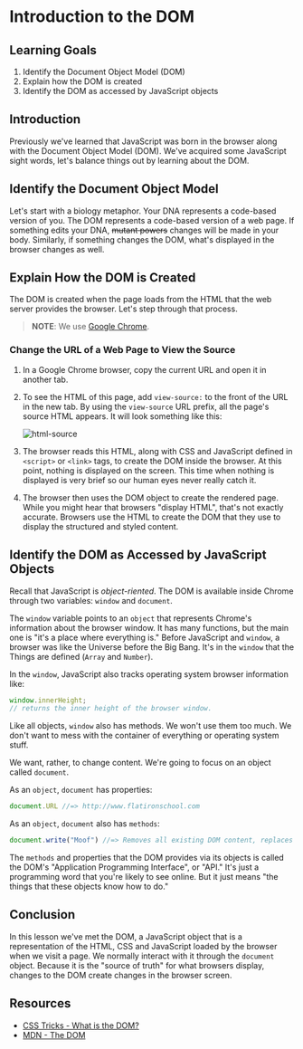 # Introduction to the DOM

## Learning Goals

1. Identify the Document Object Model (DOM)
2. Explain how the DOM is created
3. Identify the DOM as accessed by JavaScript objects

## Introduction

Previously we've learned that JavaScript was born in the browser along with
the Document Object Model (DOM). We've acquired some JavaScript sight words,
let's balance things out by learning about the DOM.

## Identify the Document Object Model

Let's start with a biology metaphor. Your DNA represents a code-based version of
you. The DOM represents a code-based version of a web page. If something edits
your DNA, <span style="text-decoration: line-through">mutant powers</span>
changes will be made in your body. Similarly, if something changes the DOM,
what's displayed in the browser changes as well.

## Explain How the DOM is Created

The DOM is created when the page loads from the HTML that the web server
provides the browser. Let's step through that process.

> **NOTE**: We use [Google Chrome][chrome].

### Change the URL of a Web Page to View the Source

1. In a Google Chrome browser, copy the current URL and open it in another tab.

2. To see the HTML of this page, add `view-source:` to the front of the URL in the
new tab. By using the `view-source` URL prefix, all the page's source HTML
appears. It will look something like this:

   ![html-source](https://s3.amazonaws.com/learn-verified/html-javascript-lesson.png)
3. The browser reads this HTML, along with CSS and JavaScript defined in
   `<script>` or `<link>` tags, to create the DOM inside the browser. At this
   point, nothing is displayed on the screen. This time when nothing is
   displayed is very brief so our human eyes never really catch it.

4. The browser then uses the DOM object to create the rendered page. While you
might hear that browsers "display HTML", that's not exactly accurate. Browsers
use the HTML to create the DOM that they use to display the structured and
styled content.

## Identify the DOM as Accessed by JavaScript Objects

Recall that JavaScript is _object-riented_. The DOM is available inside Chrome
through two variables: `window` and `document`.

The `window` variable points to an `object` that represents Chrome's information
about the browser window. It has many functions, but the main one is "it's a
place where everything is." Before JavaScript and `window`, a browser was like
the Universe before the Big Bang. It's in the `window` that the Things are
defined (`Array` and `Number`).

In the `window`, JavaScript also tracks operating system browser information
like:

```javascript
window.innerHeight;
// returns the inner height of the browser window.
```

Like all objects, `window` also has methods.  We won't use them too much. We
don't want to mess with the container of everything or operating system stuff.

We want, rather, to change content. We're going to focus on an object called
`document`.

As an `object`, `document` has properties:

```javascript
document.URL //=> http://www.flatironschool.com
```

As an `object`, `document` also has `methods`:

```javascript
document.write("Moof") //=> Removes all existing DOM content, replaces it with "Moof"
```

The `methods` and properties that the DOM provides via its objects is called
the DOM's "Application Programming Interface", or "API." It's just a programming
word that you're likely to see online. But it just means "the things that these
objects know how to do."

## Conclusion

In this lesson we've met the DOM, a JavaScript object that is a
representation of the HTML, CSS and JavaScript loaded by the browser when we
visit a page. We normally interact with it through the `document` object.
Because it is the "source of truth" for what browsers display, changes to the
DOM create changes in the browser screen.

## Resources

- [CSS Tricks - What is the DOM?](https://css-tricks.com/dom/)
- [MDN - The DOM](https://developer.mozilla.org/en-US/docs/Web/API/Document_Object_Model/Introduction)

[chrome]: https://www.google.com/chrome/browser/desktop/index.html
